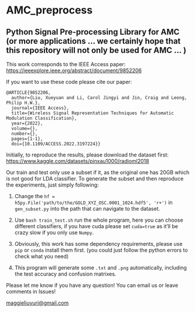 # AMC_preprocess
## Python Signal Pre-processing Library for AMC (or more applications ... we certainly hope that this repository will not only be used for AMC ... )

This work corresponds to the IEEE Access paper: <https://ieeexplore.ieee.org/abstract/document/9852206>

If you want to use these code please cite our paper:
```
@ARTICLE{9852206,
  author={Liu, Xueyuan and Li, Carol Jingyi and Jin, Craig and Leong, Philip H.W.},
  journal={IEEE Access}, 
  title={Wireless Signal Representation Techniques for Automatic Modulation Classification}, 
  year={2022},
  volume={},
  number={},
  pages={1-1},
  doi={10.1109/ACCESS.2022.3197224}}
```
Initially, to reproduce the results, please download the dataset first: <https://www.kaggle.com/datasets/pinxau1000/radioml2018>

Our train and test only use a subset if it, as the original one has 20GB which is not good for LDA classifier. To generate the subset and then reproduce the experiments, just simply following:

1.	Change the `hf = h5py.File('path/to/the/GOLD_XYZ_OSC.0001_1024.hdf5', 'r+')` in `gen_subset.py` into the path that can navigate to the dataset.

2.	Use `bash train_test.sh` run the whole program, here you can choose different classifiers, if you have cuda please set `cuda=true` as it’ll be crazy slow if you only use `Numpy`.

3.	Obviously, this work has some dependency requirements, please use `pip` or `conda` install them first. (you could just follow the python errors to check what you need)

4.	This program will generate some `.txt` and `.png` automatically, including the test accuracy and confusion matrixes.

Please let me know if you have any question! You can email us or leave comments in Issues!

<maggieliuyuri@gmail.com>
